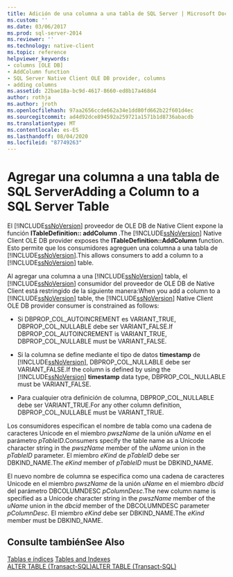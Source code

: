 ```yaml
---
title: Adición de una columna a una tabla de SQL Server | Microsoft Docs
ms.custom: ''
ms.date: 03/06/2017
ms.prod: sql-server-2014
ms.reviewer: ''
ms.technology: native-client
ms.topic: reference
helpviewer_keywords:
- columns [OLE DB]
- AddColumn function
- SQL Server Native Client OLE DB provider, columns
- adding columns
ms.assetid: 22bae18a-bc9d-4617-8660-ed8b17a468d4
author: rothja
ms.author: jroth
ms.openlocfilehash: 97aa2656ccde662a34e1dd80fd662b22f601d4ec
ms.sourcegitcommit: ad4d92dce894592a259721a1571b1d8736abacdb
ms.translationtype: MT
ms.contentlocale: es-ES
ms.lasthandoff: 08/04/2020
ms.locfileid: "87749263"
---
```

# <a name="adding-a-column-to-a-sql-server-table"></a><span data-ttu-id="225fc-102">Agregar una columna a una tabla de SQL Server</span><span class="sxs-lookup"><span data-stu-id="225fc-102">Adding a Column to a SQL Server Table</span></span>
  <span data-ttu-id="225fc-103">El [!INCLUDE[ssNoVersion](../../includes/ssnoversion-md.md)] proveedor de OLE DB de Native Client expone la función **ITableDefinition:: addColumn** .</span><span class="sxs-lookup"><span data-stu-id="225fc-103">The [!INCLUDE[ssNoVersion](../../includes/ssnoversion-md.md)] Native Client OLE DB provider exposes the **ITableDefinition::AddColumn** function.</span></span> <span data-ttu-id="225fc-104">Esto permite que los consumidores agreguen una columna a una tabla de [!INCLUDE[ssNoVersion](../../includes/ssnoversion-md.md)].</span><span class="sxs-lookup"><span data-stu-id="225fc-104">This allows consumers to add a column to a [!INCLUDE[ssNoVersion](../../includes/ssnoversion-md.md)] table.</span></span>  
  
 <span data-ttu-id="225fc-105">Al agregar una columna a una [!INCLUDE[ssNoVersion](../../includes/ssnoversion-md.md)] tabla, el [!INCLUDE[ssNoVersion](../../includes/ssnoversion-md.md)] consumidor del proveedor de OLE DB de Native Client está restringido de la siguiente manera:</span><span class="sxs-lookup"><span data-stu-id="225fc-105">When you add a column to a [!INCLUDE[ssNoVersion](../../includes/ssnoversion-md.md)] table, the [!INCLUDE[ssNoVersion](../../includes/ssnoversion-md.md)] Native Client OLE DB provider consumer is constrained as follows:</span></span>  
  
-   <span data-ttu-id="225fc-106">Si DBPROP_COL_AUTOINCREMENT es VARIANT_TRUE, DBPROP_COL_NULLABLE debe ser VARIANT_FALSE.</span><span class="sxs-lookup"><span data-stu-id="225fc-106">If DBPROP_COL_AUTOINCREMENT is VARIANT_TRUE, DBPROP_COL_NULLABLE must be VARIANT_FALSE.</span></span>  
  
-   <span data-ttu-id="225fc-107">Si la columna se define mediante el tipo de datos  **timestamp** de [!INCLUDE[ssNoVersion](../../includes/ssnoversion-md.md)], DBPROP_COL_NULLABLE debe ser VARIANT_FALSE.</span><span class="sxs-lookup"><span data-stu-id="225fc-107">If the column is defined by using the [!INCLUDE[ssNoVersion](../../includes/ssnoversion-md.md)] **timestamp** data type, DBPROP_COL_NULLABLE must be VARIANT_FALSE.</span></span>  
  
-   <span data-ttu-id="225fc-108">Para cualquier otra definición de columna, DBPROP_COL_NULLABLE debe ser VARIANT_TRUE.</span><span class="sxs-lookup"><span data-stu-id="225fc-108">For any other column definition, DBPROP_COL_NULLABLE must be VARIANT_TRUE.</span></span>  
  
 <span data-ttu-id="225fc-109">Los consumidores especifican el nombre de tabla como una cadena de caracteres Unicode en el miembro *pwszName* de la unión *uName* en el parámetro *pTableID*.</span><span class="sxs-lookup"><span data-stu-id="225fc-109">Consumers specify the table name as a Unicode character string in the *pwszName* member of the *uName* union in the *pTableID* parameter.</span></span> <span data-ttu-id="225fc-110">El miembro *eKind* de *pTableID* debe ser DBKIND_NAME.</span><span class="sxs-lookup"><span data-stu-id="225fc-110">The *eKind* member of *pTableID* must be DBKIND_NAME.</span></span>  
  
 <span data-ttu-id="225fc-111">El nuevo nombre de columna se especifica como una cadena de caracteres Unicode en el miembro *pwszName* de la unión *uName* en el miembro *dbcid* del parámetro DBCOLUMNDESC *pColumnDesc*.</span><span class="sxs-lookup"><span data-stu-id="225fc-111">The new column name is specified as a Unicode character string in the *pwszName* member of the *uName* union in the *dbcid* member of the DBCOLUMNDESC parameter *pColumnDesc*.</span></span> <span data-ttu-id="225fc-112">El miembro *eKind* debe ser DBKIND_NAME.</span><span class="sxs-lookup"><span data-stu-id="225fc-112">The *eKind* member must be DBKIND_NAME.</span></span>  
  
## <a name="see-also"></a><span data-ttu-id="225fc-113">Consulte también</span><span class="sxs-lookup"><span data-stu-id="225fc-113">See Also</span></span>  
 <span data-ttu-id="225fc-114">[Tablas e índices](tables-and-indexes.md) </span><span class="sxs-lookup"><span data-stu-id="225fc-114">[Tables and Indexes](tables-and-indexes.md) </span></span>  
 [<span data-ttu-id="225fc-115">ALTER TABLE &#40;Transact-SQL&#41;</span><span class="sxs-lookup"><span data-stu-id="225fc-115">ALTER TABLE &#40;Transact-SQL&#41;</span></span>](/sql/t-sql/statements/alter-table-transact-sql)  
  
  
